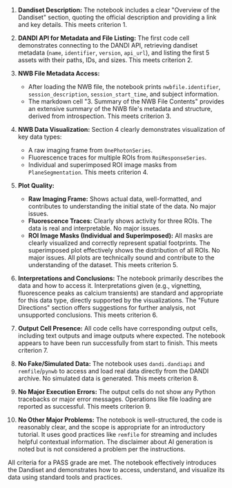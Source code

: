 1.  **Dandiset Description:** The notebook includes a clear "Overview of the Dandiset" section, quoting the official description and providing a link and key details. This meets criterion 1.

2.  **DANDI API for Metadata and File Listing:** The first code cell demonstrates connecting to the DANDI API, retrieving dandiset metadata (`name`, `identifier`, `version`, `api_url`), and listing the first 5 assets with their paths, IDs, and sizes. This meets criterion 2.

3.  **NWB File Metadata Access:**
    *   After loading the NWB file, the notebook prints `nwbfile.identifier`, `session_description`, `session_start_time`, and subject information.
    *   The markdown cell "3. Summary of the NWB File Contents" provides an extensive summary of the NWB file's metadata and structure, derived from introspection. This meets criterion 3.

4.  **NWB Data Visualization:** Section 4 clearly demonstrates visualization of key data types:
    *   A raw imaging frame from `OnePhotonSeries`.
    *   Fluorescence traces for multiple ROIs from `RoiResponseSeries`.
    *   Individual and superimposed ROI image masks from `PlaneSegmentation`.
    This meets criterion 4.

5.  **Plot Quality:**
    *   **Raw Imaging Frame:** Shows actual data, well-formatted, and contributes to understanding the initial state of the data. No major issues.
    *   **Fluorescence Traces:** Clearly shows activity for three ROIs. The data is real and interpretable. No major issues.
    *   **ROI Image Masks (Individual and Superimposed):** All masks are clearly visualized and correctly represent spatial footprints. The superimposed plot effectively shows the distribution of all ROIs. No major issues.
    All plots are technically sound and contribute to the understanding of the dataset. This meets criterion 5.

6.  **Interpretations and Conclusions:** The notebook primarily describes the data and how to access it. Interpretations given (e.g., vignetting, fluorescence peaks as calcium transients) are standard and appropriate for this data type, directly supported by the visualizations. The "Future Directions" section offers suggestions for further analysis, not unsupported conclusions. This meets criterion 6.

7.  **Output Cell Presence:** All code cells have corresponding output cells, including text outputs and image outputs where expected. The notebook appears to have been run successfully from start to finish. This meets criterion 7.

8.  **No Fake/Simulated Data:** The notebook uses `dandi.dandiapi` and `remfile`/`pynwb` to access and load real data directly from the DANDI archive. No simulated data is generated. This meets criterion 8.

9.  **No Major Execution Errors:** The output cells do not show any Python tracebacks or major error messages. Operations like file loading are reported as successful. This meets criterion 9.

10. **No Other Major Problems:** The notebook is well-structured, the code is reasonably clear, and the scope is appropriate for an introductory tutorial. It uses good practices like `remfile` for streaming and includes helpful contextual information. The disclaimer about AI generation is noted but is not considered a problem per the instructions.

All criteria for a PASS grade are met. The notebook effectively introduces the Dandiset and demonstrates how to access, understand, and visualize its data using standard tools and practices.